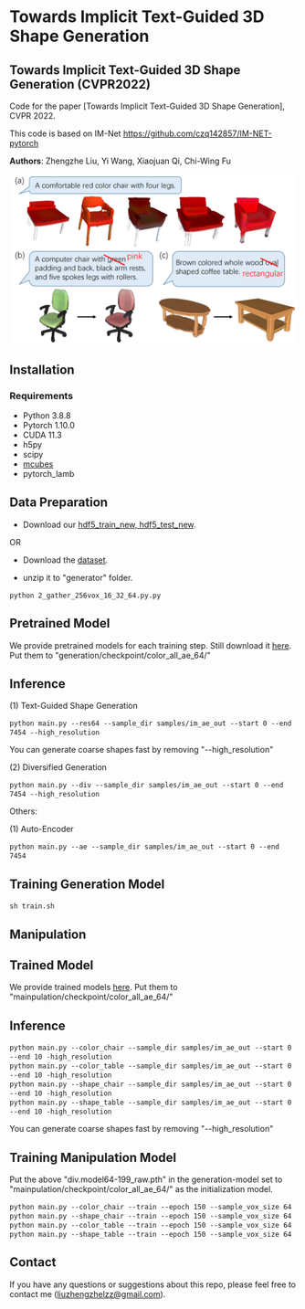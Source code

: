 # Towards Implicit Text-Guided 3D Shape Generation
## Towards Implicit Text-Guided 3D Shape Generation (CVPR2022)

Code for the paper [Towards Implicit Text-Guided 3D Shape Generation], CVPR 2022.

This code is based on IM-Net https://github.com/czq142857/IM-NET-pytorch

**Authors**: Zhengzhe Liu, Yi Wang, Xiaojuan Qi, Chi-Wing Fu

<img src="image.PNG" width="900"/>


## Installation

### Requirements
* Python 3.8.8
* Pytorch 1.10.0
* CUDA 11.3
* h5py
* scipy
* [mcubes](https://github.com/pmneila/PyMCubes)
* pytorch_lamb


## Data Preparation

* Download our [hdf5_train_new, hdf5_test_new](https://drive.google.com/file/d/1sc7HRpL3e8oYJXlN3CjLioTRln2GkXai/view?usp=sharing).

OR

* Download the [dataset](http://text2shape.stanford.edu/dataset/shapenet/nrrd_256_filter_div_128_solid.zip).

* unzip it to "generator" folder.

```
python 2_gather_256vox_16_32_64.py.py 
```


## Pretrained Model
We provide pretrained models for each training step. Still download it [here](https://drive.google.com/file/d/1sc7HRpL3e8oYJXlN3CjLioTRln2GkXai/view?usp=sharing). Put them to "generation/checkpoint/color_all_ae_64/"



## Inference

(1) Text-Guided Shape Generation

```
python main.py --res64 --sample_dir samples/im_ae_out --start 0 --end 7454 --high_resolution
```

You can generate coarse shapes fast by removing "--high_resolution"

(2) Diversified Generation

```
python main.py --div --sample_dir samples/im_ae_out --start 0 --end 7454 --high_resolution
```

Others:

(1) Auto-Encoder

```
python main.py --ae --sample_dir samples/im_ae_out --start 0 --end 7454
```

## Training Generation Model

```
sh train.sh
```





## Manipulation

## Trained Model
We provide trained models [here](https://drive.google.com/drive/folders/1LZ9q_W2H-ff_TcyvFG4EpGrl9xnprpgI?usp=sharing). Put them to "mainpulation/checkpoint/color_all_ae_64/"

## Inference

```
python main.py --color_chair --sample_dir samples/im_ae_out --start 0 --end 10 -high_resolution
python main.py --color_table --sample_dir samples/im_ae_out --start 0 --end 10 -high_resolution
python main.py --shape_chair --sample_dir samples/im_ae_out --start 0 --end 10 -high_resolution
python main.py --shape_table --sample_dir samples/im_ae_out --start 0 --end 10 -high_resolution
```

You can generate coarse shapes fast by removing "--high_resolution"


## Training Manipulation Model

Put the above "div.model64-199_raw.pth" in the generation-model set to "mainpulation/checkpoint/color_all_ae_64/" as the initialization model. 

```
python main.py --color_chair --train --epoch 150 --sample_vox_size 64
python main.py --shape_chair --train --epoch 150 --sample_vox_size 64
python main.py --color_table --train --epoch 150 --sample_vox_size 64
python main.py --shape_table --train --epoch 150 --sample_vox_size 64
```

## Contact
If you have any questions or suggestions about this repo, please feel free to contact me (liuzhengzhelzz@gmail.com).

